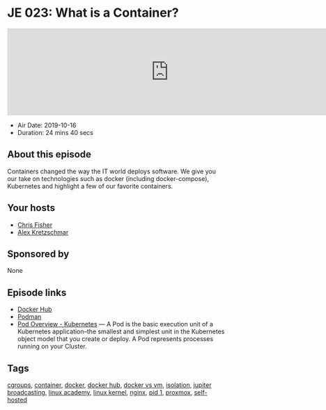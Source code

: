 # JE 023: What is a Container?

<iframe src="https://player.fireside.fm/v2/WTrMvATU+H3lD8vKS?theme=dark" width="740" height="200" frameborder="0" scrolling="no"></iframe>

* Air Date: 2019-10-16
* Duration: 24 mins 40 secs

## About this episode

Containers changed the way the IT world deploys software. We give you our take on technologies such as docker (including docker-compose), Kubernetes and highlight a few of our favorite containers.

## Your hosts
* [Chris Fisher](https://extras.show//hosts/chrislas)
* [Alex Kretzschmar](https://extras.show//hosts/alexktz)

## Sponsored by

None



## Episode links

  * [Docker Hub](https://hub.docker.com/ "Docker Hub")
  * [Podman](https://podman.io/ "Podman")
  * [Pod Overview - Kubernetes](https://kubernetes.io/docs/concepts/workloads/pods/pod-overview/ "Pod Overview - Kubernetes") — A Pod is the basic execution unit of a Kubernetes application–the smallest and simplest unit in the Kubernetes object model that you create or deploy. A Pod represents processes running on your Cluster.



## Tags

[cgroups](https://extras.show//tags/cgroups), [container](https://extras.show//tags/container), [docker](https://extras.show//tags/docker), [docker hub](https://extras.show//tags/docker%20hub), [docker vs vm](https://extras.show//tags/docker%20vs%20vm), [isolation](https://extras.show//tags/isolation), [jupiter broadcasting](https://extras.show//tags/jupiter%20broadcasting), [linux academy](https://extras.show//tags/linux%20academy), [linux kernel](https://extras.show//tags/linux%20kernel), [nginx](https://extras.show//tags/nginx), [pid 1](https://extras.show//tags/pid%201), [proxmox](https://extras.show//tags/proxmox), [self-hosted](https://extras.show//tags/self-hosted)